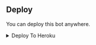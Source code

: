 


## Deploy
You can deploy this bot anywhere.

<details><summary>Deploy To Heroku</summary>
<p>
<br>
<a href="https://heroku.com/deploy?template=https://github.com/Azanpopz/New-Tom-last">
  <img src="https://www.herokucdn.com/deploy/button.svg" alt="Deploy">
</a>
</p>
</details>

